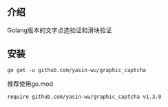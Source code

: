## 介绍
Golang版本的文字点选验证和滑块验证
## 安装
````
go get -u github.com/yasin-wu/graphic_captcha
````
推荐使用go.mod
````
require github.com/yasin-wu/graphic_captcha v1.3.0
````
